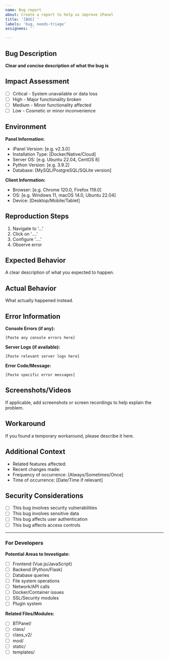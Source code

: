 ```yaml
---
name: Bug report
about: Create a report to help us improve iPanel
title: '[BUG] '
labels: 'bug, needs-triage'
assignees: ''

---
```


## Bug Description
**Clear and concise description of what the bug is**

## Impact Assessment
- [ ] Critical - System unavailable or data loss
- [ ] High - Major functionality broken
- [ ] Medium - Minor functionality affected
- [ ] Low - Cosmetic or minor inconvenience

## Environment
**Panel Information:**
- iPanel Version: [e.g. v2.3.0]
- Installation Type: [Docker/Native/Cloud]
- Server OS: [e.g. Ubuntu 22.04, CentOS 8]
- Python Version: [e.g. 3.9.2]
- Database: [MySQL/PostgreSQL/SQLite version]

**Client Information:**
- Browser: [e.g. Chrome 120.0, Firefox 119.0]
- OS: [e.g. Windows 11, macOS 14.0, Ubuntu 22.04]
- Device: [Desktop/Mobile/Tablet]

## Reproduction Steps
1. Navigate to '...'
2. Click on '....'
3. Configure '....'
4. Observe error

## Expected Behavior
A clear description of what you expected to happen.

## Actual Behavior
What actually happened instead.

## Error Information
**Console Errors (if any):**
```
[Paste any console errors here]
```

**Server Logs (if available):**
```
[Paste relevant server logs here]
```

**Error Code/Message:**
```
[Paste specific error messages]
```

## Screenshots/Videos
If applicable, add screenshots or screen recordings to help explain the problem.

## Workaround
If you found a temporary workaround, please describe it here.

## Additional Context
- Related features affected:
- Recent changes made:
- Frequency of occurrence: [Always/Sometimes/Once]
- Time of occurrence: [Date/Time if relevant]

## Security Considerations
- [ ] This bug involves security vulnerabilities
- [ ] This bug involves sensitive data
- [ ] This bug affects user authentication
- [ ] This bug affects access controls

---

### For Developers
**Potential Areas to Investigate:**
- [ ] Frontend (Vue.js/JavaScript)
- [ ] Backend (Python/Flask)
- [ ] Database queries
- [ ] File system operations
- [ ] Network/API calls
- [ ] Docker/Container issues
- [ ] SSL/Security modules
- [ ] Plugin system

**Related Files/Modules:**
- [ ] BTPanel/
- [ ] class/
- [ ] class_v2/
- [ ] mod/
- [ ] static/
- [ ] templates/
